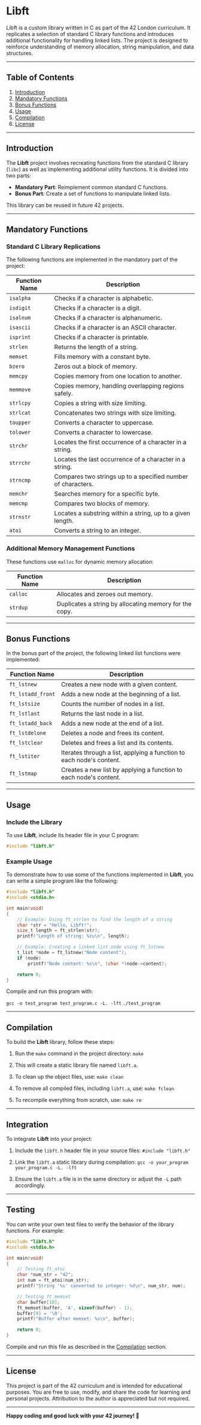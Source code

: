 # Libft

Libft is a custom library written in C as part of the 42 London curriculum. It replicates a selection of standard C library functions and introduces additional functionality for handling linked lists. The project is designed to reinforce understanding of memory allocation, string manipulation, and data structures.

---

## Table of Contents
1. [Introduction](#introduction)
2. [Mandatory Functions](#mandatory-functions)
3. [Bonus Functions](#bonus-functions)
4. [Usage](#usage)
5. [Compilation](#compilation)
6. [License](#license)

---

## Introduction

The **Libft** project involves recreating functions from the standard C library (`libc`) as well as implementing additional utility functions. It is divided into two parts:
- **Mandatory Part**: Reimplement common standard C functions.
- **Bonus Part**: Create a set of functions to manipulate linked lists.

This library can be reused in future 42 projects.

---

## Mandatory Functions

### Standard C Library Replications

The following functions are implemented in the mandatory part of the project:

| Function Name | Description |
|---------------|-------------|
| `isalpha`     | Checks if a character is alphabetic. |
| `isdigit`     | Checks if a character is a digit. |
| `isalnum`     | Checks if a character is alphanumeric. |
| `isascii`     | Checks if a character is an ASCII character. |
| `isprint`     | Checks if a character is printable. |
| `strlen`      | Returns the length of a string. |
| `memset`      | Fills memory with a constant byte. |
| `bzero`       | Zeros out a block of memory. |
| `memcpy`      | Copies memory from one location to another. |
| `memmove`     | Copies memory, handling overlapping regions safely. |
| `strlcpy`     | Copies a string with size limiting. |
| `strlcat`     | Concatenates two strings with size limiting. |
| `toupper`     | Converts a character to uppercase. |
| `tolower`     | Converts a character to lowercase. |
| `strchr`      | Locates the first occurrence of a character in a string. |
| `strrchr`     | Locates the last occurrence of a character in a string. |
| `strncmp`     | Compares two strings up to a specified number of characters. |
| `memchr`      | Searches memory for a specific byte. |
| `memcmp`      | Compares two blocks of memory. |
| `strnstr`     | Locates a substring within a string, up to a given length. |
| `atoi`        | Converts a string to an integer. |

### Additional Memory Management Functions

These functions use `malloc` for dynamic memory allocation:

| Function Name | Description |
|---------------|-------------|
| `calloc`      | Allocates and zeroes out memory. |
| `strdup`      | Duplicates a string by allocating memory for the copy. |

---

## Bonus Functions

In the bonus part of the project, the following linked list functions were implemented:

| Function Name      | Description |
|--------------------|-------------|
| `ft_lstnew`        | Creates a new node with a given content. |
| `ft_lstadd_front`  | Adds a new node at the beginning of a list. |
| `ft_lstsize`       | Counts the number of nodes in a list. |
| `ft_lstlast`       | Returns the last node in a list. |
| `ft_lstadd_back`   | Adds a new node at the end of a list. |
| `ft_lstdelone`     | Deletes a node and frees its content. |
| `ft_lstclear`      | Deletes and frees a list and its contents. |
| `ft_lstiter`       | Iterates through a list, applying a function to each node's content. |
| `ft_lstmap`        | Creates a new list by applying a function to each node's content. |

---

## Usage

### Include the Library
To use **Libft**, include its header file in your C program:
```c
#include "libft.h"
```

### Example Usage

To demonstrate how to use some of the functions implemented in **Libft**, you can write a simple program like the following:
```c
#include "libft.h"
#include <stdio.h>

int main(void)
{
    // Example: Using ft_strlen to find the length of a string
    char *str = "Hello, Libft!";
    size_t length = ft_strlen(str);
    printf("Length of string: %zu\n", length);

    // Example: Creating a linked list node using ft_lstnew
    t_list *node = ft_lstnew("Node content");
    if (node)
        printf("Node content: %s\n", (char *)node->content);

    return 0;
}
```
Compile and run this program with:

```gcc -o test_program test_program.c -L. -lft```
``./test_program``

---

## Compilation

To build the **Libft** library, follow these steps:

1. Run the `make` command in the project directory:
   ```make```

2. This will create a static library file named `libft.a`.

3. To clean up the object files, use:
    ```make clean```

4. To remove all compiled files, including `libft.a`, use:
    ```make fclean```

5. To recompile everything from scratch, use:
    ```make re```

---

## Integration

To integrate **Libft** into your project:

1. Include the `libft.h` header file in your source files:
    ```#include "libft.h"```

2. Link the `libft.a` static library during compilation:
   ```gcc -o your_program your_program.c -L. -lft```

3. Ensure the `libft.a` file is in the same directory or adjust the `-L` path accordingly.

---

## Testing

You can write your own test files to verify the behavior of the library functions. For example:

```c
#include "libft.h"
#include <stdio.h>

int main(void)
{
    // Testing ft_atoi
    char *num_str = "42";
    int num = ft_atoi(num_str);
    printf("String '%s' converted to integer: %d\n", num_str, num);

    // Testing ft_memset
    char buffer[10];
    ft_memset(buffer, 'A', sizeof(buffer) - 1);
    buffer[9] = '\0';
    printf("Buffer after memset: %s\n", buffer);

    return 0;
}
```

Compile and run this file as described in the [Compilation](#compilation) section.

---

## License

This project is part of the 42 curriculum and is intended for educational purposes. You are free to use, modify, and share the code for learning and personal projects. Attribution to the author is appreciated but not required.

---

**Happy coding and good luck with your 42 journey! 🚀**
